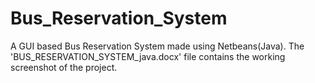 # Bus_Reservation_System
A GUI based Bus Reservation System made using Netbeans(Java).
The 'BUS_RESERVATION_SYSTEM_java.docx' file contains the working screenshot of the project.
